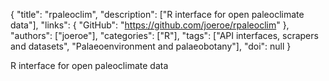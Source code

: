 {
  "title": "rpaleoclim",
  "description": ["R interface for open paleoclimate data"],
  "links": {
    "GitHub": "https://github.com/joeroe/rpaleoclim"
  },
  "authors": ["joeroe"],
  "categories": ["R"],
  "tags": ["API interfaces, scrapers and datasets", "Palaeoenvironment and palaeobotany"],
  "doi": null
}

<!-- Generated by csv2md.R – do not edit by hand -->

R interface for open paleoclimate data